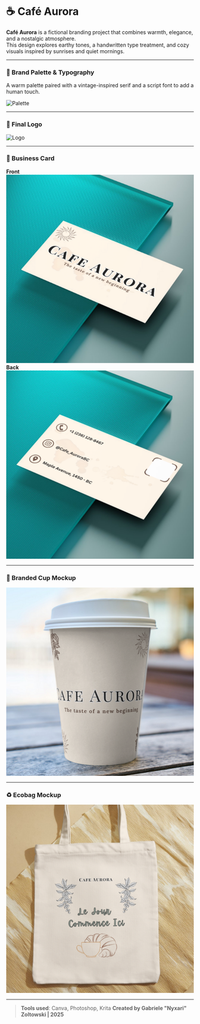 # ☕ Café Aurora

**Café Aurora** is a fictional branding project that combines warmth, elegance, and a nostalgic atmosphere.  
This design explores earthy tones, a handwritten type treatment, and cozy visuals inspired by sunrises and quiet mornings.

---

### 🎨 Brand Palette & Typography  
A warm palette paired with a vintage-inspired serif and a script font to add a human touch.

![Palette](./3-VI.png)

---

### 🔖 Final Logo

![Logo](./Café-Aurora-Logo.png)

---

### 🧾 Business Card  
**Front**  
![Front](./CardFront-Mockup.png)  
**Back**  
![Back](./CardBack-Mockup.png)

---

### 🥤 Branded Cup Mockup

![Cup](./Cup.png)

---

### ♻️ Ecobag Mockup

![Ecobag](./Ecobag.png)

---

> **Tools used**: Canva, Photoshop, Krita 
> **Created by Gabriele "Nyxari" Zoltowski | 2025**

